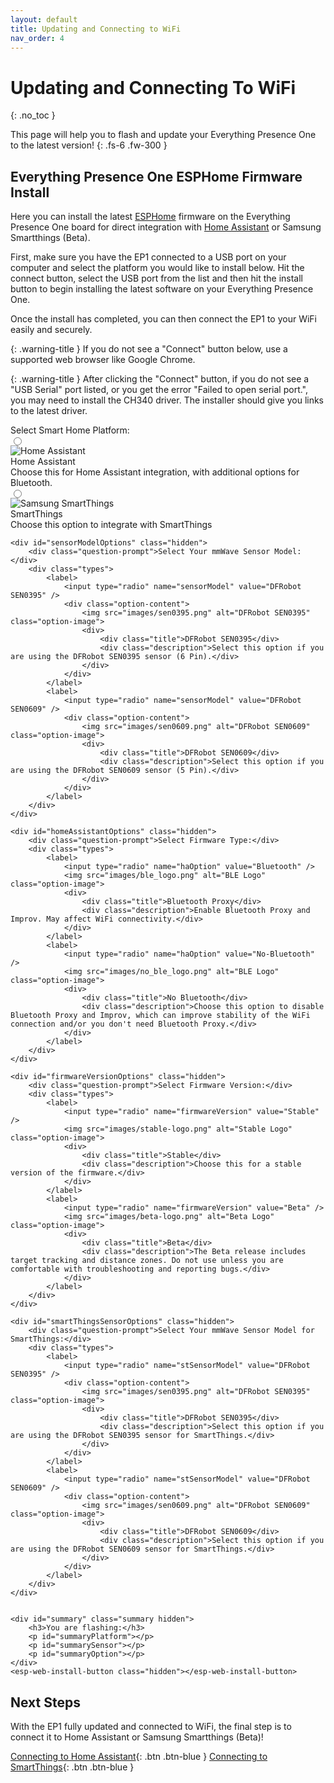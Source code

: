 ```yaml
---
layout: default
title: Updating and Connecting to WiFi
nav_order: 4
---
```


# Updating and Connecting To WiFi

{: .no_toc }

This page will help you to flash and update your Everything Presence One to the latest version!
{: .fs-6 .fw-300 }

## Everything Presence One ESPHome Firmware Install

Here you can install the latest [ESPHome](https://esphome.io) firmware on the Everything Presence One board for direct integration with [Home Assistant](https://home-assistant.io) or Samsung Smartthings (Beta).

First, make sure you have the EP1 connected to a USB port on your computer and select the platform you would like to install below. Hit the connect button, select the USB port from the list and then hit the install button to begin installing the latest software on your Everything Presence One.

Once the install has completed, you can then connect the EP1 to your WiFi easily and securely.

{: .warning-title }
If you do not see a "Connect" button below, use a supported web browser like Google Chrome.

{: .warning-title }
After clicking the "Connect" button, if you do not see a "USB Serial" port listed, or you get the error "Failed to open serial port.", you may need to install the CH340 driver. The installer should give you links to the latest driver.

<div class="container">
    <div class="question-prompt">Select Smart Home Platform:</div>
    <div class="types">
        <label>
            <input type="radio" name="platform" value="Home Assistant" />
            <div class="option-content">
                <img src="images/home-assistant-logo.png" alt="Home Assistant" class="option-image">
                <div>
                    <div class="title">Home Assistant</div>
                    <div class="description">Choose this for Home Assistant integration, with additional options for Bluetooth.</div>
                </div>
            </div>
        </label>
        <label>
            <input type="radio" name="platform" value="Smartthings" />
            <div class="option-content">
                <img src="images/everything-presence-one-st.png" alt="Samsung SmartThings" class="option-image">
                <div>
                    <div class="title">SmartThings</div>
                    <div class="description">Choose this option to integrate with SmartThings</div>
                </div>
            </div>
        </label>
    </div>

    <div id="sensorModelOptions" class="hidden">
        <div class="question-prompt">Select Your mmWave Sensor Model:</div>
        <div class="types">
            <label>
                <input type="radio" name="sensorModel" value="DFRobot SEN0395" />
                <div class="option-content">
                    <img src="images/sen0395.png" alt="DFRobot SEN0395" class="option-image">
                    <div>
                        <div class="title">DFRobot SEN0395</div>
                        <div class="description">Select this option if you are using the DFRobot SEN0395 sensor (6 Pin).</div>
                    </div>
                </div>
            </label>
            <label>
                <input type="radio" name="sensorModel" value="DFRobot SEN0609" />
                <div class="option-content">
                    <img src="images/sen0609.png" alt="DFRobot SEN0609" class="option-image">
                    <div>
                        <div class="title">DFRobot SEN0609</div>
                        <div class="description">Select this option if you are using the DFRobot SEN0609 sensor (5 Pin).</div>
                    </div>
                </div>
            </label>
        </div>
    </div>

    <div id="homeAssistantOptions" class="hidden">
        <div class="question-prompt">Select Firmware Type:</div>
        <div class="types">
            <label>
                <input type="radio" name="haOption" value="Bluetooth" />
                <img src="images/ble_logo.png" alt="BLE Logo" class="option-image">
                <div>
                    <div class="title">Bluetooth Proxy</div>
                    <div class="description">Enable Bluetooth Proxy and Improv. May affect WiFi connectivity.</div>
                </div>
            </label>
            <label>
                <input type="radio" name="haOption" value="No-Bluetooth" />
                <img src="images/no_ble_logo.png" alt="BLE Logo" class="option-image">
                <div>
                    <div class="title">No Bluetooth</div>
                    <div class="description">Choose this option to disable Bluetooth Proxy and Improv, which can improve stability of the WiFi connection and/or you don't need Bluetooth Proxy.</div>
                </div>
            </label>
        </div>
    </div>

    <div id="firmwareVersionOptions" class="hidden">
        <div class="question-prompt">Select Firmware Version:</div>
        <div class="types">
            <label>
                <input type="radio" name="firmwareVersion" value="Stable" />
                <img src="images/stable-logo.png" alt="Stable Logo" class="option-image">
                <div>
                    <div class="title">Stable</div>
                    <div class="description">Choose this for a stable version of the firmware.</div>
                </div>
            </label>
            <label>
                <input type="radio" name="firmwareVersion" value="Beta" />
                <img src="images/beta-logo.png" alt="Beta Logo" class="option-image">
                <div>
                    <div class="title">Beta</div>
                    <div class="description">The Beta release includes target tracking and distance zones. Do not use unless you are comfortable with troubleshooting and reporting bugs.</div>
                </div>
            </label>
        </div>
    </div>

    <div id="smartThingsSensorOptions" class="hidden">
        <div class="question-prompt">Select Your mmWave Sensor Model for SmartThings:</div>
        <div class="types">
            <label>
                <input type="radio" name="stSensorModel" value="DFRobot SEN0395" />
                <div class="option-content">
                    <img src="images/sen0395.png" alt="DFRobot SEN0395" class="option-image">
                    <div>
                        <div class="title">DFRobot SEN0395</div>
                        <div class="description">Select this option if you are using the DFRobot SEN0395 sensor for SmartThings.</div>
                    </div>
                </div>
            </label>
            <label>
                <input type="radio" name="stSensorModel" value="DFRobot SEN0609" />
                <div class="option-content">
                    <img src="images/sen0609.png" alt="DFRobot SEN0609" class="option-image">
                    <div>
                        <div class="title">DFRobot SEN0609</div>
                        <div class="description">Select this option if you are using the DFRobot SEN0609 sensor for SmartThings.</div>
                    </div>
                </div>
            </label>
        </div>
    </div>


    <div id="summary" class="summary hidden">
        <h3>You are flashing:</h3>
        <p id="summaryPlatform"></p>
        <p id="summarySensor"></p>
        <p id="summaryOption"></p>
    </div>
    <esp-web-install-button class="hidden"></esp-web-install-button>
</div>

## Next Steps

With the EP1 fully updated and connected to WiFi, the final step is to connect it to Home Assistant or Samsung Smartthings (Beta)!

[Connecting to Home Assistant](https://everythingsmarthome.github.io/everything-presence-one/Home%20Assistant/connecting-home-assistant.html){: .btn .btn-blue }
[Connecting to SmartThings](https://everythingsmarthome.github.io/everything-presence-one/SmartThings/smartthings-driver.html){: .btn .btn-blue }

<script
  type="module"
  src="https://unpkg.com/esp-web-tools@10/dist/web/install-button.js?module"
></script>

<script>
document.addEventListener("DOMContentLoaded", function() {
    const homeAssistantOptions = document.getElementById("homeAssistantOptions");
    const sensorModelOptions = document.getElementById("sensorModelOptions");
    const smartThingsSensorOptions = document.getElementById("smartThingsSensorOptions");
    const firmwareVersionOptions = document.getElementById("firmwareVersionOptions");
    const summary = document.getElementById("summary");
    const installButton = document.querySelector("esp-web-install-button");

    function clearAndHideOptions() {
        homeAssistantOptions.classList.add("hidden");
        sensorModelOptions.classList.add("hidden");
        smartThingsSensorOptions.classList.add("hidden");
        firmwareVersionOptions.classList.add("hidden");
        summary.classList.add("hidden");
        installButton.classList.add("hidden");
    }

    function handleRadioButtonChange(event, groupSelector) {
        document.querySelectorAll(groupSelector + ' label').forEach(label => {
            label.classList.remove('selected-option');
        });
        event.target.closest('label').classList.add('selected-option');
    }

    document.querySelectorAll('input[name="platform"]').forEach(radio => {
        radio.addEventListener("change", function() {
            handleRadioButtonChange(event, '.types');
            clearAndHideOptions();
            if (this.value === "Home Assistant") {
                sensorModelOptions.classList.remove("hidden");
            } else if (this.value === "Smartthings") {
                smartThingsSensorOptions.classList.remove("hidden");
            }
        });
    });

    document.querySelectorAll('input[name="sensorModel"]').forEach(radio => {
        radio.addEventListener("change", function() {
            handleRadioButtonChange(event, '#sensorModelOptions .types');
            homeAssistantOptions.classList.remove("hidden");
        });
    });

    document.querySelectorAll('input[name="stSensorModel"]').forEach(radio => {
        radio.addEventListener("change", function() {
            handleRadioButtonChange(event, '#smartThingsSensorOptions .types');
            updateSummary("Smartthings", this.value, "Stable");
        });
    });

    document.querySelectorAll('input[name="haOption"]').forEach(radio => {
        radio.addEventListener("change", function() {
            handleRadioButtonChange(event, '#homeAssistantOptions .types');
            firmwareVersionOptions.classList.remove("hidden");
        });
    });

    document.querySelectorAll('input[name="firmwareVersion"]').forEach(radio => {
        radio.addEventListener("change", function() {
            handleRadioButtonChange(event, '#firmwareVersionOptions .types');
            const selectedVersion = this.value;
            const selectedOption = document.querySelector('input[name="haOption"]:checked').value;
            const selectedSensorModel = document.querySelector('input[name="sensorModel"]:checked').value;
            updateSummary("Home Assistant", selectedSensorModel, `${selectedOption} - ${selectedVersion}`);
        });
    });

    function updateSummary(platform, sensorModel, firmware) {
        document.getElementById("summaryPlatform").textContent = "Platform: " + platform;
        document.getElementById("summarySensor").textContent = "Sensor Model: " + sensorModel;
        document.getElementById("summaryOption").textContent = "Firmware: " + firmware;
        summary.classList.remove("hidden");
        installButton.classList.remove("hidden");

        let manifestUrl = determineManifestUrl(platform, sensorModel, firmware);
        installButton.setAttribute("manifest", manifestUrl);
    }

    function determineManifestUrl(platform, sensorModel, firmware) {
    let manifestUrl = "";
    if (platform === "Home Assistant") {
        if (sensorModel === "DFRobot SEN0395") {
            if (firmware === "Bluetooth - Stable") {
                manifestUrl = "https://everythingsmarthome.github.io/everything-presence-one/everything-presence-one-ble-manifest.json";
            } else if (firmware === "Bluetooth - Beta") {
                manifestUrl = "https://everythingsmarthome.github.io/everything-presence-one/everything-presence-one-ha-ble-beta-manifest.json";
            } else if (firmware === "No-Bluetooth - Stable") {
                manifestUrl = "https://everythingsmarthome.github.io/everything-presence-one/everything-presence-one-manifest.json";
            } else if (firmware === "No-Bluetooth - Beta") {
                manifestUrl = "https://everythingsmarthome.github.io/everything-presence-one/everything-presence-one-ha-beta-manifest.json";
            }
        } else if (sensorModel === "DFRobot SEN0609") {
            if (firmware === "Bluetooth - Stable") {
                manifestUrl = "https://everythingsmarthome.github.io/everything-presence-one/everything-presence-one-sen0609-ble-manifest.json";
            } else if (firmware === "No-Bluetooth - Stable") {
                manifestUrl = "https://everythingsmarthome.github.io/everything-presence-one/everything-presence-one-sen0609-manifest.json";
            } else if (firmware === "Bluetooth - Beta") {
                manifestUrl = "https://everythingsmarthome.github.io/everything-presence-one/everything-presence-one-sen0609-ble-manifest.json";
            } else if (firmware === "No-Bluetooth - Beta") {
                manifestUrl = "https://everythingsmarthome.github.io/everything-presence-one/everything-presence-one-sen0609-manifest.json";
            }
        }
    } else if (platform === "Smartthings") {
        if (sensorModel === "DFRobot SEN0395") {
            manifestUrl = "https://everythingsmarthome.github.io/everything-presence-one/everything-presence-one-st-manifest.json";
        } else if (sensorModel === "DFRobot SEN0609") {
            manifestUrl = "https://everythingsmarthome.github.io/everything-presence-one/everything-presence-one-sen0609-st-manifest.json";
        }
    }
    return manifestUrl;
}

});
</script>
